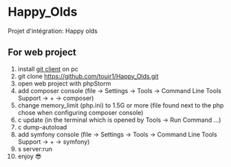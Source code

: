 # Happy_Olds
Projet d'intégration: Happy olds

## For web project
1. install [git client](https://git-scm.com/) on pc 
2. git clone https://github.com/touir1/Happy_Olds.git
3. open web project with phpStorm
4. add composer console (file -> Settings -> Tools -> Command Line Tools Support -> + -> composer)
5. change memory_limit (php.ini) to 1.5G or more (file found next to the php chose when configuring composer console)
6. c update (in the terminal which is opened by Tools -> Run Command ...)
7. c dump-autoload
8. add symfony console (file -> Settings -> Tools -> Command Line Tools Support -> + -> symfony)
9. s server:run
10. enjoy :sunglasses:
